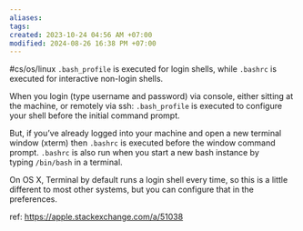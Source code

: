 ```yaml
---
aliases: 
tags: 
created: 2023-10-24 04:56 AM +07:00
modified: 2024-08-26 16:38 PM +07:00
---
```

#cs/os/linux 
`.bash_profile` is executed for login shells, while `.bashrc` is executed for interactive non-login shells.

When you login (type username and password) via console, either sitting at the machine, or remotely via ssh: `.bash_profile` is executed to configure your shell before the initial command prompt.

But, if you’ve already logged into your machine and open a new terminal window (xterm) then `.bashrc` is executed before the window command prompt. `.bashrc` is also run when you start a new bash instance by typing `/bin/bash` in a terminal.

On OS X, Terminal by default runs a login shell every time, so this is a little different to most other systems, but you can configure that in the preferences.

ref: https://apple.stackexchange.com/a/51038
